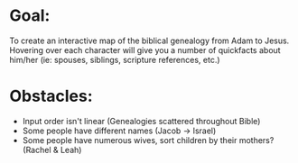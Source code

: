 Goal:
====

To create an interactive map of the biblical genealogy from
Adam to Jesus. Hovering over each character will give you
a number of quickfacts about him/her (ie: spouses, siblings,
scripture references, etc.)

Obstacles:
==========
- Input order isn't linear (Genealogies scattered throughout Bible)
- Some people have different names (Jacob -> Israel)
- Some people have numerous wives, sort children
  by their mothers? (Rachel & Leah)
